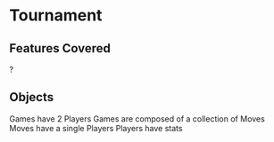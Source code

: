 # Tournament
## Features Covered
?

## Objects
Games have 2 Players
Games are composed of a collection of Moves
Moves have a single Players
Players have stats
